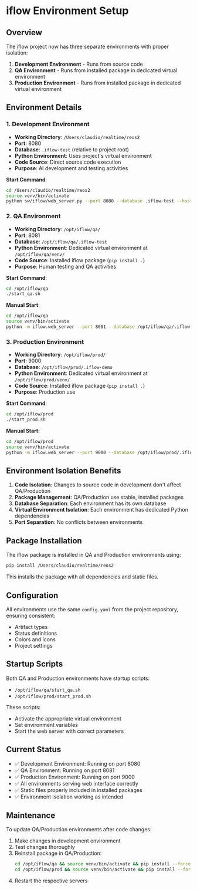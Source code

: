 # iflow Environment Setup

## Overview
The iflow project now has three separate environments with proper isolation:

1. **Development Environment** - Runs from source code
2. **QA Environment** - Runs from installed package in dedicated virtual environment
3. **Production Environment** - Runs from installed package in dedicated virtual environment

## Environment Details

### 1. Development Environment
- **Working Directory**: `/Users/claudio/realtime/reos2`
- **Port**: 8080
- **Database**: `.iflow-test` (relative to project root)
- **Python Environment**: Uses project's virtual environment
- **Code Source**: Direct source code execution
- **Purpose**: AI development and testing activities

**Start Command**:
```bash
cd /Users/claudio/realtime/reos2
source venv/bin/activate
python sw/iflow/web_server.py --port 8080 --database .iflow-test --host 0.0.0.0
```

### 2. QA Environment
- **Working Directory**: `/opt/iflow/qa/`
- **Port**: 8081
- **Database**: `/opt/iflow/qa/.iflow-test`
- **Python Environment**: Dedicated virtual environment at `/opt/iflow/qa/venv/`
- **Code Source**: Installed iflow package (`pip install .`)
- **Purpose**: Human testing and QA activities

**Start Command**:
```bash
cd /opt/iflow/qa
./start_qa.sh
```

**Manual Start**:
```bash
cd /opt/iflow/qa
source venv/bin/activate
python -m iflow.web_server --port 8081 --database /opt/iflow/qa/.iflow-test --host 0.0.0.0
```

### 3. Production Environment
- **Working Directory**: `/opt/iflow/prod/`
- **Port**: 9000
- **Database**: `/opt/iflow/prod/.iflow-demo`
- **Python Environment**: Dedicated virtual environment at `/opt/iflow/prod/venv/`
- **Code Source**: Installed iflow package (`pip install .`)
- **Purpose**: Production use

**Start Command**:
```bash
cd /opt/iflow/prod
./start_prod.sh
```

**Manual Start**:
```bash
cd /opt/iflow/prod
source venv/bin/activate
python -m iflow.web_server --port 9000 --database /opt/iflow/prod/.iflow-demo --host 0.0.0.0
```

## Environment Isolation Benefits

1. **Code Isolation**: Changes to source code in development don't affect QA/Production
2. **Package Management**: QA/Production use stable, installed packages
3. **Database Separation**: Each environment has its own database
4. **Virtual Environment Isolation**: Each environment has dedicated Python dependencies
5. **Port Separation**: No conflicts between environments

## Package Installation

The iflow package is installed in QA and Production environments using:
```bash
pip install /Users/claudio/realtime/reos2
```

This installs the package with all dependencies and static files.

## Configuration

All environments use the same `config.yaml` from the project repository, ensuring consistent:
- Artifact types
- Status definitions
- Colors and icons
- Project settings

## Startup Scripts

Both QA and Production environments have startup scripts:
- `/opt/iflow/qa/start_qa.sh`
- `/opt/iflow/prod/start_prod.sh`

These scripts:
- Activate the appropriate virtual environment
- Set environment variables
- Start the web server with correct parameters

## Current Status

- ✅ Development Environment: Running on port 8080
- ✅ QA Environment: Running on port 8081
- ✅ Production Environment: Running on port 9000
- ✅ All environments serving web interface correctly
- ✅ Static files properly included in installed packages
- ✅ Environment isolation working as intended

## Maintenance

To update QA/Production environments after code changes:
1. Make changes in development environment
2. Test changes thoroughly
3. Reinstall package in QA/Production:
   ```bash
   cd /opt/iflow/qa && source venv/bin/activate && pip install --force-reinstall /Users/claudio/realtime/reos2
   cd /opt/iflow/prod && source venv/bin/activate && pip install --force-reinstall /Users/claudio/realtime/reos2
   ```
4. Restart the respective servers

